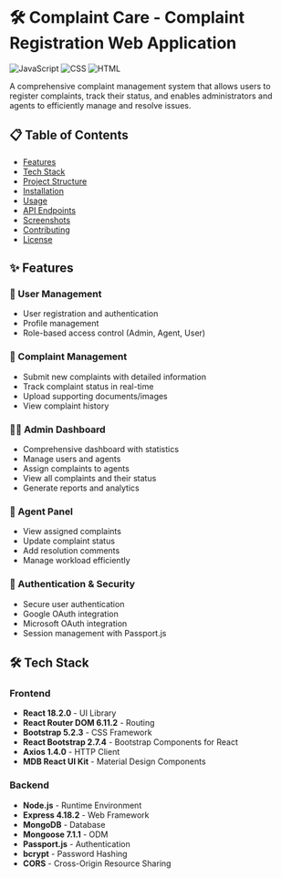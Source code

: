 # 🛠️ Complaint Care - Complaint Registration Web Application

![JavaScript](https://img.shields.io/badge/JavaScript-87%25-yellow?style=flat-square&logo=javascript)
![CSS](https://img.shields.io/badge/CSS-12.7%25-blue?style=flat-square&logo=css3)
![HTML](https://img.shields.io/badge/HTML-0.3%25-orange?style=flat-square&logo=html5)

A comprehensive complaint management system that allows users to register complaints, track their status, and enables administrators and agents to efficiently manage and resolve issues.

## 📋 Table of Contents

- [Features](#features)
- [Tech Stack](#tech-stack)
- [Project Structure](#project-structure)
- [Installation](#installation)
- [Usage](#usage)
- [API Endpoints](#api-endpoints)
- [Screenshots](#screenshots)
- [Contributing](#contributing)
- [License](#license)

## ✨ Features

### 👥 User Management
- User registration and authentication
- Profile management
- Role-based access control (Admin, Agent, User)

### 📝 Complaint Management
- Submit new complaints with detailed information
- Track complaint status in real-time
- Upload supporting documents/images
- View complaint history

### 👨‍💼 Admin Dashboard
- Comprehensive dashboard with statistics
- Manage users and agents
- Assign complaints to agents
- View all complaints and their status
- Generate reports and analytics

### 🔧 Agent Panel
- View assigned complaints
- Update complaint status
- Add resolution comments
- Manage workload efficiently

### 🔐 Authentication & Security
- Secure user authentication
- Google OAuth integration
- Microsoft OAuth integration
- Session management with Passport.js

## 🛠️ Tech Stack

### Frontend
- **React 18.2.0** - UI Library
- **React Router DOM 6.11.2** - Routing
- **Bootstrap 5.2.3** - CSS Framework
- **React Bootstrap 2.7.4** - Bootstrap Components for React
- **Axios 1.4.0** - HTTP Client
- **MDB React UI Kit** - Material Design Components

### Backend
- **Node.js** - Runtime Environment
- **Express 4.18.2** - Web Framework
- **MongoDB** - Database
- **Mongoose 7.1.1** - ODM
- **Passport.js** - Authentication
- **bcrypt** - Password Hashing
- **CORS** - Cross-Origin Resource Sharing

